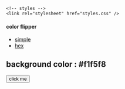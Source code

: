 <!DOCTYPE html>
<html lang="en">
  <head>
    <meta charset="UTF-8" />
    <meta name="viewport" content="width=device-width, initial-scale=1.0" />
    <title>Color Flipper || Simple</title>

    <!-- styles -->
    <link rel="stylesheet" href="styles.css" />
  </head>
  <body>
    <nav>
      <div class="nav-center">
        <h4>color flipper</h4>
        <ul class="nav-links">
          <li><a href="index.html">simple</a></li>
          <li><a href="hex.html">hex</a></li>
        </ul>
      </div>
    </nav>
    <main>
      <div class="container">
        <h2>background color : <span class="color">#f1f5f8</span></h2>
        <button class="btn btn-hero" id="btn">click me</button>
      </div>
    </main>
    <!-- javascript -->
    <script src="app.js"></script>
  </body>
</html>
    
